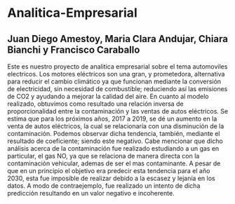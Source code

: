 # Analitica-Empresarial
## Juan Diego Amestoy, Maria Clara Andujar, Chiara Bianchi y Francisco Caraballo

Este es nuestro proyecto de analitica empresarial sobre el tema automoviles electricos. 
Los motores eléctricos son una gran, y prometedora, alternativa para reducir el cambio climático ya que funcionan mediante la conversión de electricidad, sin necesidad de combustible; reduciendo así las emisiones de CO2 y ayudando a mejorar la calidad del aire.
En cuanto al modelo realizado, obtuvimos como resultado una relación inversa de proporcionalidad entre la contaminación y las ventas de autos eléctricos. Se estima que para los próximos años, 2017 a 2019, se dé un aumento en la venta de autos eléctricos, la cual se relacionaría con una disminución de la contaminación. Podemos observar dicha tendencia, también, mediante el resultado de coeficiente; siendo este negativo.
Cabe mencionar que dicho análisis acerca de la contaminación fue realizado estudiando a un gas en particular, el gas NO, ya que se relaciona de manera directa con la contaminación vehicular, ademas de ser el mas contaminante.
A pesar de que en un principio el objetivo era predecir esta tendencia para el año 2030, esta fue imposible de realizar debido a la escasez y lejanía en los datos. A modo de contraejemplo, fue realizado un intento de dicha predicción resultando en un valor negativo e incoherente.
